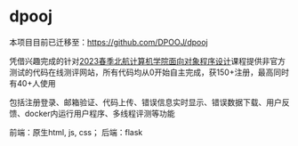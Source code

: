 # dpooj

本项目目前已迁移至：https://github.com/DPOOJ/dpooj

凭借兴趣完成的针对[2023春季北航计算机学院面向对象程序设计](https://github.com/quanshr/Object-Oriented-Programming)课程提供非官方测试的代码在线测评网站，所有代码均从0开始自主完成，获150+注册，最高同时有40+人使用

包括注册登录、邮箱验证、代码上传、错误信息实时显示、错误数据下载、用户反馈、docker内运行用户程序、多线程评测等功能

前端：原生html, js, css； 后端：flask
